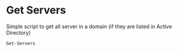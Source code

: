 # Get Servers
Simple script to get all server in a domain (if they are listed in Active Directory)

```
Get-Servers
```